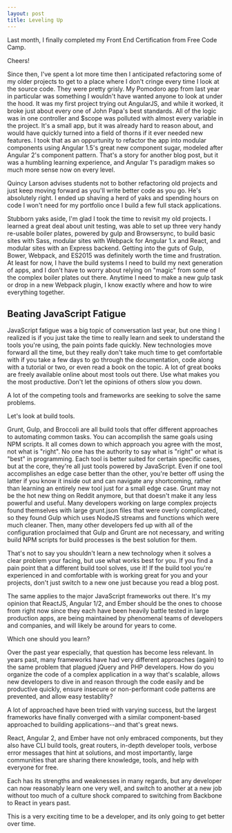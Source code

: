 ```yaml
---
layout: post
title: Leveling Up
---
```


Last month, I finally completed my Front End Certification from Free Code Camp. 

Cheers!

Since then, I've spent a lot more time then I anticipated refactoring some of my older projects to get to a place where I don't cringe every time I look at the source code. They were pretty grisly. My Pomodoro app from last year in particular was something I wouldn't have wanted anyone to look at under the hood. It was my first project trying out AngularJS, and while it worked, it broke just about every one of John Papa's best standards. All of the logic was in one controller and $scope was polluted with almost every variable in the project. It's a small app, but it was already hard to reason about, and would have quickly turned into a field of thorns if it ever needed new features. I took that as an oppurtunity to refactor the app into modular components using Angular 1.5's great new component sugar, modeled after Angular 2's component pattern. That's a story for another blog post, but it was a humbling learning experience, and Angular 1's paradigm makes so much more sense now on every level.

<!--break-->

Quincy Larson advises students not to bother refactoring old projects and just keep moving forward as you'll write better code as you go. He's absolutely right. I ended up shaving a herd of yaks and spending hours on code I won't need for my portfolio once I build a few full stack applications. 

Stubborn yaks aside, I'm glad I took the time to revisit my old projects. I learned a great deal about unit testing, was able to set up three very handy re-usable boiler plates, powered by gulp and Browsersync, to build basic sites with Sass, modular sites with Webpack for Angular 1.x and React, and modular sites with an Express backend. Getting into the guts of Gulp, Bower, Webpack, and ES2015 was definitely worth the time and frustration. At least for now, I have the build systems I need to build my next generation of apps, and I don't have to worry about relying on "magic" from some of the complex boiler plates out there. Anytime I need to make a new gulp task or drop in a new Webpack plugin, I know exactly where and how to wire everything together.

## Beating JavaScript Fatigue

JavaScript fatigue was a big topic of conversation last year, but one thing I realized is if you just take the time to really learn and seek to understand the tools you're using, the pain points fade quickly. New technologies move forward all the time, but they really don't take much time to get comfortable with if you take a few days to go through the documentation, code along with a tutorial or two, or even read a book on the topic. A lot of great books are freely available online about most tools out there. Use what makes you the most productive. Don't let the opinions of others slow you down.

A lot of the competing tools and frameworks are seeking to solve the same problems. 

Let's look at build tools.

Grunt, Gulp, and Broccoli are all build tools that offer different approaches to automating common tasks. You can accomplish the same goals using NPM scripts. It all comes down to which approach you agree with the most, not what is "right". No one has the authority to say what is "right" or what is "best" in programming. Each tool is better suited for certain specific cases, but at the core, they're all just tools powered by JavaScript. Even if one tool accomplishes an edge case better than the other, you're better off using the latter if you know it inside out and can navigate any shortcoming, rather than learning an entirely new tool just for a small edge case. Grunt may not be the hot new thing on Reddit anymore, but that doesn't make it any less powerful and useful. Many developers working on large complex projects found themselves with large grunt.json files that were overly complicated, so they found Gulp which uses NodeJS streams and functions which were much cleaner. Then, many other developers fed up with all of the configuration proclaimed that Gulp and Grunt are not necessary, and writing build NPM scripts for build processes is the best solution for them.

That's not to say you shouldn't learn a new technology when it solves a clear problem your facing, but use what works best for you. If you find a pain point that a different build tool solves, use it! If the build tool you're experienced in and comfortable with is working great for you and your projects, don't just switch to a new one just because you read a blog post.

The same applies to the major JavaScript frameworks out there. It's my opinion that ReactJS, Angular 1/2, and Ember should be the ones to choose from right now since they each have been heavily battle tested in large production apps, are being maintained by phenomenal teams of developers and companies, and will likely be around for years to come. 

Which one should you learn?

Over the past year especially, that question has become less relevant. In years past, many frameworks have had very different approaches (again) to the same problem that plagued jQuery and PHP developers. How do you organize the code of a complex application in a way that's scalable, allows new developers to dive in and reason through the code easily and be productive quickly, ensure insecure or non-performant code patterns are prevented, and allow easy testablity? 

A lot of approached have been tried with varying success, but the largest frameworks have finally converged with a similar component-based approached to building applications--and that's great news.

React, Angular 2, and Ember have not only embraced components, but they also have CLI build tools, great routers, in-depth developer tools, verbose error messages that hint at solutions, and most importantly, large communities that are sharing there knowledge, tools, and help with everyone for free.

Each has its strengths and weaknesses in many regards, but any developer can now reasonably learn one very well, and switch to another at a new job without too much of a culture shock compared to switching from Backbone to React in years past.

This is a very exciting time to be a developer, and its only going to get better over time. 
